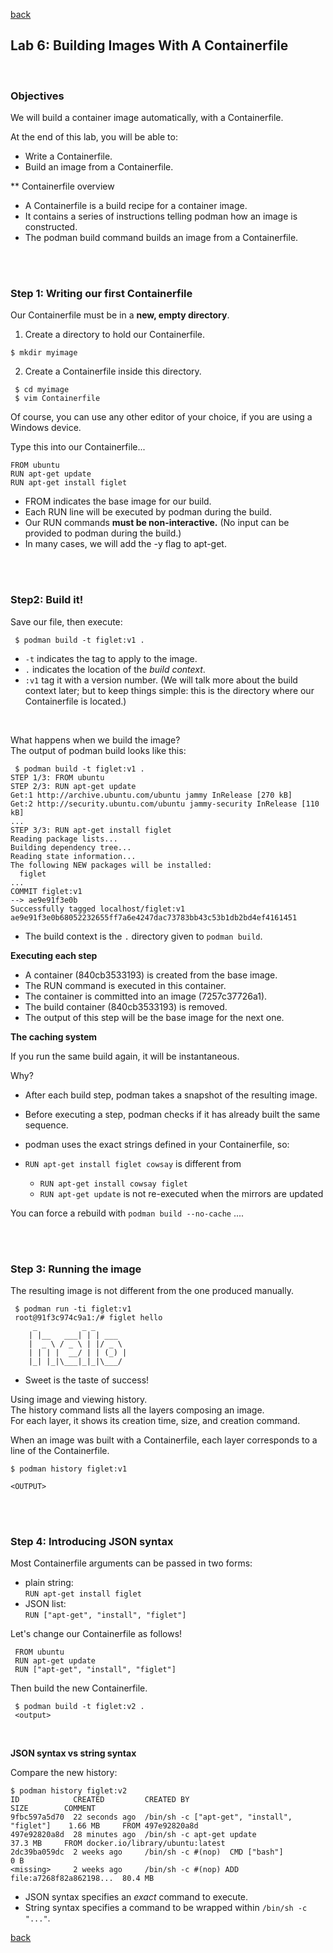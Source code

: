 [back](container_workshop.md)
## Lab 6: Building Images With A Containerfile

<br />

### Objectives

We will build a container image automatically, with a Containerfile.

At the end of this lab, you will be able to:
-   Write a Containerfile.
-   Build an image from a Containerfile.

** Containerfile overview
-   A Containerfile is a build recipe for a container image.
-   It contains a series of instructions telling podman how an image is constructed.
-   The podman build command builds an image from a Containerfile.

<br />
<br />

### Step 1: Writing our first Containerfile

Our Containerfile must be in a **new, empty directory**.

1.  Create a directory to hold our Containerfile. 
```
$ mkdir myimage
```
2.  Create a Containerfile inside this directory.
```
 $ cd myimage
 $ vim Containerfile
```
Of course, you can use any other editor of your choice, if you are using a Windows device.

Type this into our Containerfile...
```
FROM ubuntu
RUN apt-get update
RUN apt-get install figlet
```

-   FROM indicates the base image for our build.
-   Each RUN line will be executed by podman during the build.
-   Our RUN commands **must be non-interactive.**
    (No input can be provided to podman during the build.)
-   In many cases, we will add the -y flag to apt-get.

<br />
<br />

### Step2: Build it!

Save our file, then execute:
```
 $ podman build -t figlet:v1 .
```
-  `-t` indicates the tag to apply to the image.
-   `.` indicates the location of the *build context*.
-   `:v1` tag it with a version number.
 (We will talk more about the build context later; but to keep things simple: this is the directory where our Containerfile is located.)

<br />

What happens when we build the image?\
The output of podman build looks like this:
```
 $ podman build -t figlet:v1 .
STEP 1/3: FROM ubuntu
STEP 2/3: RUN apt-get update
Get:1 http://archive.ubuntu.com/ubuntu jammy InRelease [270 kB]
Get:2 http://security.ubuntu.com/ubuntu jammy-security InRelease [110 kB]
...
STEP 3/3: RUN apt-get install figlet
Reading package lists...
Building dependency tree...
Reading state information...
The following NEW packages will be installed:
  figlet
...
COMMIT figlet:v1
--> ae9e91f3e0b
Successfully tagged localhost/figlet:v1
ae9e91f3e0b68052232655ff7a6e4247dac73783bb43c53b1db2bd4ef4161451
```
-   The build context is the `.` directory given to `podman build`.

**Executing each step**

-   A container (840cb3533193) is created from the base image.
-   The RUN command is executed in this container.
-   The container is committed into an image (7257c37726a1).
-   The build container (840cb3533193) is removed.
-   The output of this step will be the base image for the next one.

**The caching system**

If you run the same build again, it will be instantaneous.

Why?
-   After each build step, podman takes a snapshot of the resulting image.
-   Before executing a step, podman checks if it has already built the same sequence.
-   podman uses the exact strings defined in your Containerfile, so:
-   `RUN apt-get install figlet cowsay` is different from

    * `RUN apt-get install cowsay figlet`
    * `RUN apt-get update` is not re-executed when the mirrors are updated

You can force a rebuild with `podman build --no-cache` ....

<br />
<br />

### Step 3: Running the image

The resulting image is not different from the one produced manually.
```
 $ podman run -ti figlet:v1
 root@91f3c974c9a1:/# figlet hello
     _          _ _
    | |__   ___| | | ___
    |  _ \ / _ \ | |/ _ \
    | | | |  __/ | | (_) |
    |_| |_|\___|_|_|\___/
```
-   Sweet is the taste of success!


Using image and viewing history.\
The history command lists all the layers composing an image.\
For each layer, it shows its creation time, size, and creation command.

When an image was built with a Containerfile, each layer corresponds to a line of the Containerfile.
```
$ podman history figlet:v1

<OUTPUT>
```

<br />
<br />

### Step 4: Introducing JSON syntax

Most Containerfile arguments can be passed in two forms:

-   plain string:\
    `RUN apt-get install figlet`
-   JSON list:\
    `RUN ["apt-get", "install", "figlet"]`

Let's change our Containerfile as follows!

```
 FROM ubuntu
 RUN apt-get update
 RUN ["apt-get", "install", "figlet"]
```

Then build the new Containerfile.
```
 $ podman build -t figlet:v2 .
 <output>
```

<br />

**JSON syntax vs string syntax**

Compare the new history:
```
$ podman history figlet:v2
ID            CREATED         CREATED BY                                     SIZE        COMMENT
9fbc597a5d70  22 seconds ago  /bin/sh -c ["apt-get", "install", "figlet"]    1.66 MB     FROM 497e92820a8d
497e92820a8d  28 minutes ago  /bin/sh -c apt-get update                      37.3 MB     FROM docker.io/library/ubuntu:latest
2dc39ba059dc  2 weeks ago     /bin/sh -c #(nop)  CMD ["bash"]                0 B         
<missing>     2 weeks ago     /bin/sh -c #(nop) ADD file:a7268f82a862198...  80.4 MB
```
-   JSON syntax specifies an *exact* command to execute.
-   String syntax specifies a command to be wrapped within `/bin/sh -c "..."`.

[back](container_workshop.md)